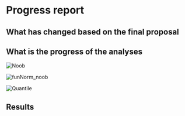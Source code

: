 # Progress report 

## What has changed based on the final proposal 





## What is the progress of the analyses 



![Noob](https://cloud.githubusercontent.com/assets/24922214/23965730/2b3f9984-0976-11e7-8e82-5268c1f0173c.png)

![funNorm_noob](https://cloud.githubusercontent.com/assets/24922214/23965740/3467b6e0-0976-11e7-8806-c8f9deea0b51.png)

![Quantile](https://cloud.githubusercontent.com/assets/24922214/23965746/38498f36-0976-11e7-8dc7-c840d19c0b9b.png)


## Results 